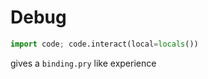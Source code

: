 # Debug

```py
import code; code.interact(local=locals())
```

gives a `binding.pry` like experience
